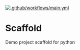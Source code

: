 [![.github/workflows/main.yml](https://github.com/nramira/Scaffold/actions/workflows/main.yml/badge.svg)](https://github.com/nramira/Scaffold/actions/workflows/main.yml)

# Scaffold
Demo project scaffold for python
